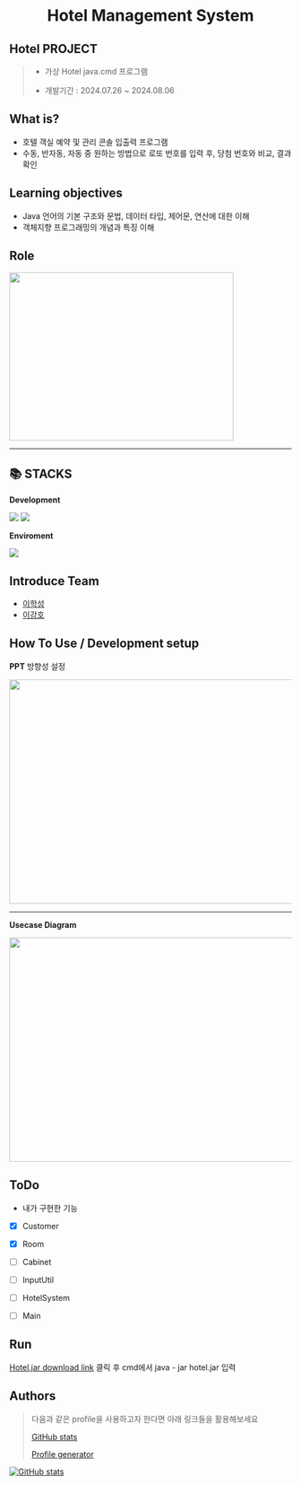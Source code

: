 <h1 align="center">

  Hotel Management System 
</h1>
<p align="center">

 
</p>

## Hotel PROJECT
> - 가상 Hotel java.cmd 프로그램  
> 
> - 개발기간 : 2024.07.26 ~ 2024.08.06


## What is? 

- 호텔 객실 예약 및 관리 콘솔 입출력 프로그램 
- 수동, 반자동, 자동 중 원하는 방법으로 로또 번호를 입력 후, 당첨 번호와 비교, 결과확인

## Learning objectives
- Java 언어의 기본 구조와 문법, 데이터 타입, 제어문, 연산에 대한 이해
- 객체지향 프로그래밍의 개념과 특징 이해 

## Role

<img src = "https://github.com/user-attachments/assets/39dd2783-4ab4-4e6a-8d90-ff5b0ff2abd6"   width="400" height="300"/>


---






<div align="left">
  <h2>📚 STACKS</h2>
 
 **Development** 
 
   
  <img src="https://img.shields.io/badge/Eclipse-2C2255?style=for-the-badge&logo=eclipse&logoColor=white">  
  <img src="https://img.shields.io/badge/Java-ED8B00?style=for-the-badge&logo=openjdk&logoColor=white">
  <br>
 
 **Enviroment**

  <img src="https://img.shields.io/badge/git-F05032?style=for-the-badge&logo=git&logoColor=white"> 
 
  
  
</div>

## Introduce Team 
- [이학성](https://github.com/HSLee1013)
- [이강호](https://github.com/LeeKangHo1)




## How To Use / Development setup

**PPT**
 방향성 설정 

 
<img src = "https://github.com/user-attachments/assets/60c3f14a-f174-4af0-a770-285b45d5e00c" width="700" height="400"/>


---
**Usecase Diagram**


<img src = "https://github.com/user-attachments/assets/9c95d1b2-d665-4bc8-9791-e9bc226fb470" width="700" height="400"/>







## ToDo

- 내가 구현한 기능


*   [x] Customer
*   [x] Room
*   [ ] Cabinet
*   [ ] InputUtil
*   [ ] HotelSystem
*   [ ] Main

    

## Run

[Hotel.jar download link](https://github.com/Seodongchann/HotelManagementSystem/blob/main/hotel.jar) 클릭 후 cmd에서 java - jar hotel.jar 입력


## Authors


> 다음과 같은 profile을 사용하고자 한다면 아래 링크들을 활용해보세요
>
> [GitHub stats](https://github.com/anuraghazra/github-readme-stats)
>
> [Profile generator](https://gprm.itsvg.in/)

[![GitHub stats](https://github-readme-stats.vercel.app/api?username=SYacuCLoud)](https://github.com/Seodongchann)





